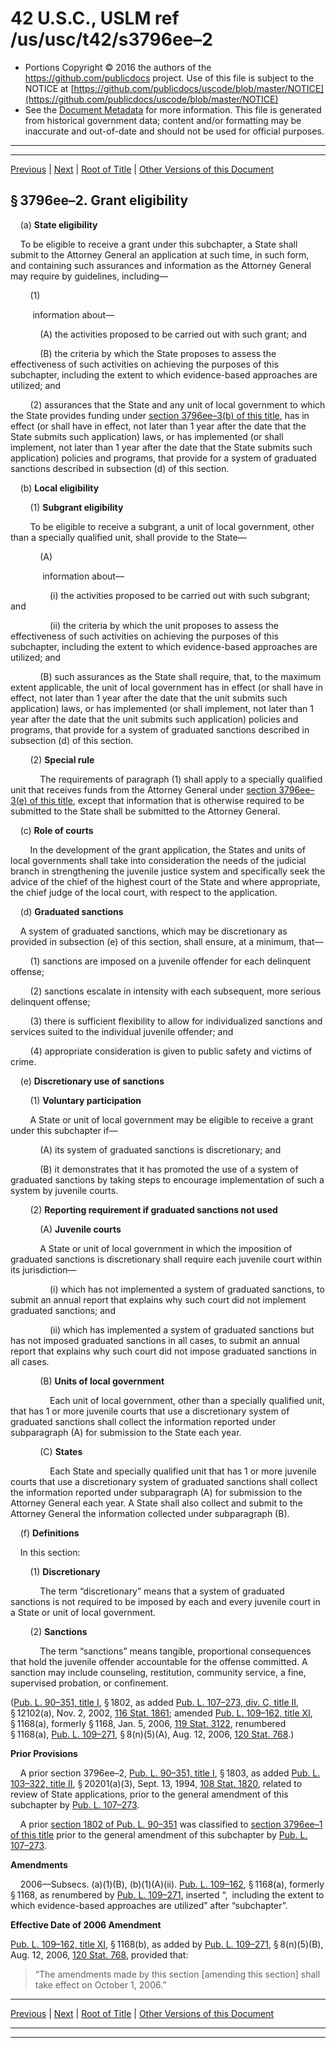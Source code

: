 ---
---

# 42 U.S.C., USLM ref /us/usc/t42/s3796ee–2

* Portions Copyright © 2016 the authors of the https://github.com/publicdocs project.
  Use of this file is subject to the NOTICE at [https://github.com/publicdocs/uscode/blob/master/NOTICE](https://github.com/publicdocs/uscode/blob/master/NOTICE)
* See the [Document Metadata](././../../../../..//README.md) for more information.
  This file is generated from historical government data; content and/or formatting may be inaccurate and out-of-date and should not be used for official purposes.

----------
----------

[Previous](./../../../../..//us/usc/t42/ch46/schXII–F/m__us_usc_t42_s3796ee–1.md) | [Next](./../../../../..//us/usc/t42/ch46/schXII–F/m__us_usc_t42_s3796ee–3.md) | [Root of Title](./../../../../../) | [Other Versions of this Document](https://publicdocs.github.io/go/links?ns=uslm&ref=%2Fus%2Fusc%2Ft42%2Fs3796ee%E2%80%932)

## § 3796ee–2. Grant eligibility

    (a) __State eligibility__ 

    To be eligible to receive a grant under this subchapter, a State shall submit to the Attorney General an application at such time, in such form, and containing such assurances and information as the Attorney General may require by guidelines, including—

        (1)

         information about—

            (A) the activities proposed to be carried out with such grant; and

            (B) the criteria by which the State proposes to assess the effectiveness of such activities on achieving the purposes of this subchapter, including the extent to which evidence-based approaches are utilized; and

        (2) assurances that the State and any unit of local government to which the State provides funding under [section 3796ee–3(b) of this title][/us/usc/t42/s3796ee–3/b], has in effect (or shall have in effect, not later than 1 year after the date that the State submits such application) laws, or has implemented (or shall implement, not later than 1 year after the date that the State submits such application) policies and programs, that provide for a system of graduated sanctions described in subsection (d) of this section.

    (b) __Local eligibility__ 

        (1) __Subgrant eligibility__ 

        To be eligible to receive a subgrant, a unit of local government, other than a specially qualified unit, shall provide to the State—

            (A)

             information about—

                (i) the activities proposed to be carried out with such subgrant; and

                (ii) the criteria by which the unit proposes to assess the effectiveness of such activities on achieving the purposes of this subchapter, including the extent to which evidence-based approaches are utilized; and

            (B) such assurances as the State shall require, that, to the maximum extent applicable, the unit of local government has in effect (or shall have in effect, not later than 1 year after the date that the unit submits such application) laws, or has implemented (or shall implement, not later than 1 year after the date that the unit submits such application) policies and programs, that provide for a system of graduated sanctions described in subsection (d) of this section.

        (2) __Special rule__ 

            The requirements of paragraph (1) shall apply to a specially qualified unit that receives funds from the Attorney General under [section 3796ee–3(e) of this title][/us/usc/t42/s3796ee–3/e], except that information that is otherwise required to be submitted to the State shall be submitted to the Attorney General.

    (c) __Role of courts__ 

        In the development of the grant application, the States and units of local governments shall take into consideration the needs of the judicial branch in strengthening the juvenile justice system and specifically seek the advice of the chief of the highest court of the State and where appropriate, the chief judge of the local court, with respect to the application.

    (d) __Graduated sanctions__ 

    A system of graduated sanctions, which may be discretionary as provided in subsection (e) of this section, shall ensure, at a minimum, that—

        (1) sanctions are imposed on a juvenile offender for each delinquent offense;

        (2) sanctions escalate in intensity with each subsequent, more serious delinquent offense;

        (3) there is sufficient flexibility to allow for individualized sanctions and services suited to the individual juvenile offender; and

        (4) appropriate consideration is given to public safety and victims of crime.

    (e) __Discretionary use of sanctions__ 

        (1) __Voluntary participation__ 

        A State or unit of local government may be eligible to receive a grant under this subchapter if—

            (A) its system of graduated sanctions is discretionary; and

            (B) it demonstrates that it has promoted the use of a system of graduated sanctions by taking steps to encourage implementation of such a system by juvenile courts.

        (2) __Reporting requirement if graduated sanctions not used__ 

            (A) __Juvenile courts__ 

            A State or unit of local government in which the imposition of graduated sanctions is discretionary shall require each juvenile court within its jurisdiction—

                (i) which has not implemented a system of graduated sanctions, to submit an annual report that explains why such court did not implement graduated sanctions; and

                (ii) which has implemented a system of graduated sanctions but has not imposed graduated sanctions in all cases, to submit an annual report that explains why such court did not impose graduated sanctions in all cases.

            (B) __Units of local government__ 

                Each unit of local government, other than a specially qualified unit, that has 1 or more juvenile courts that use a discretionary system of graduated sanctions shall collect the information reported under subparagraph (A) for submission to the State each year.

            (C) __States__ 

                Each State and specially qualified unit that has 1 or more juvenile courts that use a discretionary system of graduated sanctions shall collect the information reported under subparagraph (A) for submission to the Attorney General each year. A State shall also collect and submit to the Attorney General the information collected under subparagraph (B).

    (f) __Definitions__ 

    In this section:

        (1) __Discretionary__ 

            The term “discretionary” means that a system of graduated sanctions is not required to be imposed by each and every juvenile court in a State or unit of local government.

        (2) __Sanctions__ 

            The term “sanctions” means tangible, proportional consequences that hold the juvenile offender accountable for the offense committed. A sanction may include counseling, restitution, community service, a fine, supervised probation, or confinement.

([Pub. L. 90–351, title I][/us/pl/90/351/tI], § 1802, as added [Pub. L. 107–273, div. C, title II][/us/pl/107/273/dC/tII], § 12102(a), Nov. 2, 2002, [116 Stat. 1861][/us/stat/116/1861]; amended [Pub. L. 109–162, title XI][/us/pl/109/162/tXI], § 1168(a), formerly § 1168, Jan. 5, 2006, [119 Stat. 3122][/us/stat/119/3122], renumbered § 1168(a), [Pub. L. 109–271][/us/pl/109/271], § 8(n)(5)(A), Aug. 12, 2006, [120 Stat. 768][/us/stat/120/768].)

 __Prior Provisions__ 

    A prior section 3796ee–2, [Pub. L. 90–351, title I][/us/pl/90/351/tI], § 1803, as added [Pub. L. 103–322, title II][/us/pl/103/322/tII], § 20201(a)(3), Sept. 13, 1994, [108 Stat. 1820][/us/stat/108/1820], related to review of State applications, prior to the general amendment of this subchapter by [Pub. L. 107–273][/us/pl/107/273].

    A prior [section 1802 of Pub. L. 90–351][/us/pl/90/351/s1802] was classified to [section 3796ee–1 of this title][/us/usc/t42/s3796ee–1] prior to the general amendment of this subchapter by [Pub. L. 107–273][/us/pl/107/273].

 __Amendments__ 

    2006—Subsecs. (a)(1)(B), (b)(1)(A)(ii). [Pub. L. 109–162][/us/pl/109/162], § 1168(a), formerly § 1168, as renumbered by [Pub. L. 109–271][/us/pl/109/271], inserted “, including the extent to which evidence-based approaches are utilized” after “subchapter”.

 __Effective Date of 2006 Amendment__ 

[Pub. L. 109–162, title XI][/us/pl/109/162/tXI], § 1168(b), as added by [Pub. L. 109–271][/us/pl/109/271], § 8(n)(5)(B), Aug. 12, 2006, [120 Stat. 768][/us/stat/120/768], provided that: 

> “The amendments made by this section \[amending this section\] shall take effect on October 1, 2006.”

----------

[Previous](./../../../../..//us/usc/t42/ch46/schXII–F/m__us_usc_t42_s3796ee–1.md) | [Next](./../../../../..//us/usc/t42/ch46/schXII–F/m__us_usc_t42_s3796ee–3.md) | [Root of Title](./../../../../../) | [Other Versions of this Document](https://publicdocs.github.io/go/links?ns=uslm&ref=%2Fus%2Fusc%2Ft42%2Fs3796ee%E2%80%932)

----------
----------

[/us/usc/t42/s3796ee–3/b]: https://publicdocs.github.io/go/links?ns=uslm&ref=%2Fus%2Fusc%2Ft42%2Fs3796ee%E2%80%933%2Fb
[/us/usc/t42/s3796ee–3/e]: https://publicdocs.github.io/go/links?ns=uslm&ref=%2Fus%2Fusc%2Ft42%2Fs3796ee%E2%80%933%2Fe
[/us/pl/90/351/tI]: https://publicdocs.github.io/go/links?ns=uslm&ref=%2Fus%2Fpl%2F90%2F351%2FtI
[/us/pl/107/273/dC/tII]: https://publicdocs.github.io/go/links?ns=uslm&ref=%2Fus%2Fpl%2F107%2F273%2FdC%2FtII
[/us/stat/116/1861]: https://publicdocs.github.io/go/links?ns=uslm&ref=%2Fus%2Fstat%2F116%2F1861
[/us/pl/109/162/tXI]: https://publicdocs.github.io/go/links?ns=uslm&ref=%2Fus%2Fpl%2F109%2F162%2FtXI
[/us/stat/119/3122]: https://publicdocs.github.io/go/links?ns=uslm&ref=%2Fus%2Fstat%2F119%2F3122
[/us/pl/109/271]: https://publicdocs.github.io/go/links?ns=uslm&ref=%2Fus%2Fpl%2F109%2F271
[/us/stat/120/768]: https://publicdocs.github.io/go/links?ns=uslm&ref=%2Fus%2Fstat%2F120%2F768
[/us/pl/90/351/tI]: https://publicdocs.github.io/go/links?ns=uslm&ref=%2Fus%2Fpl%2F90%2F351%2FtI
[/us/pl/103/322/tII]: https://publicdocs.github.io/go/links?ns=uslm&ref=%2Fus%2Fpl%2F103%2F322%2FtII
[/us/stat/108/1820]: https://publicdocs.github.io/go/links?ns=uslm&ref=%2Fus%2Fstat%2F108%2F1820
[/us/pl/107/273]: https://publicdocs.github.io/go/links?ns=uslm&ref=%2Fus%2Fpl%2F107%2F273
[/us/pl/90/351/s1802]: https://publicdocs.github.io/go/links?ns=uslm&ref=%2Fus%2Fpl%2F90%2F351%2Fs1802
[/us/usc/t42/s3796ee–1]: https://publicdocs.github.io/go/links?ns=uslm&ref=%2Fus%2Fusc%2Ft42%2Fs3796ee%E2%80%931
[/us/pl/107/273]: https://publicdocs.github.io/go/links?ns=uslm&ref=%2Fus%2Fpl%2F107%2F273
[/us/pl/109/162]: https://publicdocs.github.io/go/links?ns=uslm&ref=%2Fus%2Fpl%2F109%2F162
[/us/pl/109/271]: https://publicdocs.github.io/go/links?ns=uslm&ref=%2Fus%2Fpl%2F109%2F271
[/us/pl/109/162/tXI]: https://publicdocs.github.io/go/links?ns=uslm&ref=%2Fus%2Fpl%2F109%2F162%2FtXI
[/us/pl/109/271]: https://publicdocs.github.io/go/links?ns=uslm&ref=%2Fus%2Fpl%2F109%2F271
[/us/stat/120/768]: https://publicdocs.github.io/go/links?ns=uslm&ref=%2Fus%2Fstat%2F120%2F768


